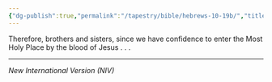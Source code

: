 ```yaml
---
{"dg-publish":true,"permalink":"/tapestry/bible/hebrews-10-19b/","title":"Hebrews 10:19b","hide":true,"tags":["bible"],"dgHomeLink":true,"dgShowLocalGraph":true,"dgEnableSearch":true}
---
```


Therefore, brothers and sisters, since we have confidence to enter the Most Holy Place by the blood of Jesus . . . 

---
*New International Version (NIV)*